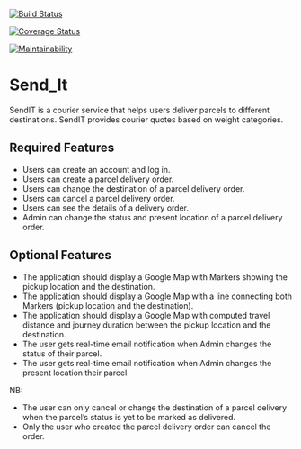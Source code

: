 [![Build Status](https://travis-ci.com/frankopkusianwar/SendIt.svg?branch=)](https://travis-ci.com/frankopkusianwar/SendIt)

[![Coverage Status](https://coveralls.io/repos/github/frankopkusianwar/SendIt/badge.svg)](https://coveralls.io/github/frankopkusianwar/SendIt)

[![Maintainability](https://api.codeclimate.com/v1/badges/a7d1015a02241dc4e28f/maintainability)](https://codeclimate.com/github/frankopkusianwar/SendIt/maintainability)

# Send_It
SendIT is a courier service that helps users deliver parcels to different destinations. SendIT provides courier quotes based on weight categories.

## Required Features
- Users can create an account and log in.
- Users can create a parcel delivery order.
- Users can change the destination of a parcel delivery order.
- Users can cancel a parcel delivery order.
- Users can see the details of a delivery order.
- Admin can change the status and present location of a parcel delivery order.

 
## Optional Features
- The application should display a Google Map with Markers showing the pickup location and the destination.
- The application should display a Google Map with a line connecting both Markers (pickup location and the destination).
- The application should display a Google Map with computed travel distance and journey duration between the pickup location and the destination.
- The user gets real-time email notification when Admin changes the status of their parcel.
- The user gets real-time email notification when Admin changes the present location their parcel.

NB:
- The user can only cancel or change the destination of a parcel delivery when the parcel’s status is yet to be marked as delivered.
- Only the user who created the parcel delivery order can cancel the order.

